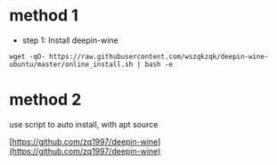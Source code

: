 # method 1

- step 1: Install deepin-wine

``wget -qO- https://raw.githubusercontent.com/wszqkzqk/deepin-wine-ubuntu/master/online_install.sh | bash -e``

# method 2

use script to auto install, with apt source

[https://github.com/zq1997/deepin-wine](https://github.com/zq1997/deepin-wine)
